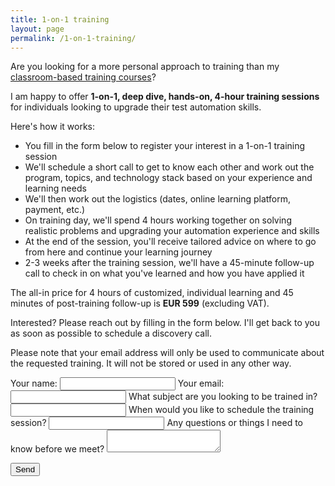 ```yaml
---
title: 1-on-1 training
layout: page
permalink: /1-on-1-training/
---
```

Are you looking for a more personal approach to training than my [classroom-based training courses](/training/)?

I am happy to offer **1-on-1, deep dive, hands-on, 4-hour training sessions** for individuals looking to upgrade their test automation skills.

Here's how it works:

* You fill in the form below to register your interest in a 1-on-1 training session
* We'll schedule a short call to get to know each other and work out the program, topics, and technology stack based on your experience and learning needs
* We'll then work out the logistics (dates, online learning platform, payment, etc.)
* On training day, we'll spend 4 hours working together on solving realistic problems and upgrading your automation experience and skills
* At the end of the session, you'll receive tailored advice on where to go from here and continue your learning journey
* 2-3 weeks after the training session, we'll have a 45-minute follow-up call to check in on what you've learned and how you have applied it

The all-in price for 4 hours of customized, individual learning and 45 minutes of post-training follow-up is **EUR 599** (excluding VAT).

Interested? Please reach out by filling in the form below. I'll get back to you as soon as possible to schedule a discovery call.

Please note that your email address will only be used to communicate about the requested training. It will not be stored or used in any other way.

<form
  action="https://formspree.io/mzbjyzrk"
  method="POST"
>
  <input name="subject" type="hidden" value="{{ name }} showed interest in 1-on-1 training" />

  <label>
    Your name:
    <input type="text" name="name">
  </label>
  <label>
    Your email:
    <input type="text" name="_replyto">
  </label>
 <label>
    What subject are you looking to be trained in?
    <input type="text" name="training-subject">
  </label>
  <label>
    When would you like to schedule the training session?
    <input type="text" name="training-date">
  </label>
  <label>
    Any questions or things I need to know before we meet?
    <textarea name="message"></textarea>
  </label>

  <button type="submit">Send</button>
</form>
